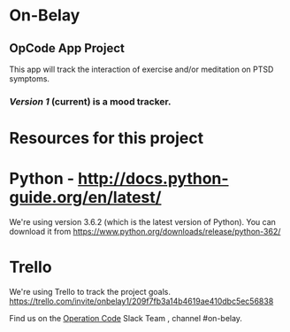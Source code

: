 # On-Belay

## OpCode App Project 


This app will track the interaction of exercise and/or meditation on PTSD symptoms.

### *Version 1* (current) is a mood tracker.

# Resources for this project

# Python - http://docs.python-guide.org/en/latest/

We're using version 3.6.2 (which is the latest version of Python). You can download it from https://www.python.org/downloads/release/python-362/

# Trello
We're using Trello to track the project goals. https://trello.com/invite/onbelay1/209f7fb3a14b4619ae410dbc5ec56838

Find us on the [Operation Code](https://www.operationcode.org/join) Slack Team , channel #on-belay.

